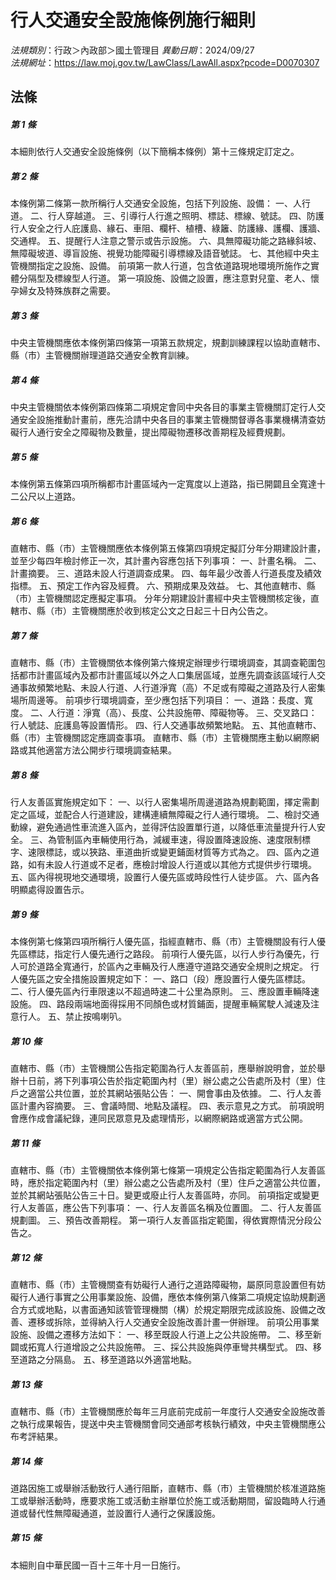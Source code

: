 # 行人交通安全設施條例施行細則

*法規類別*：行政＞內政部＞國土管理目
*異動日期*：2024/09/27  
*法規網址*：https://law.moj.gov.tw/LawClass/LawAll.aspx?pcode=D0070307



## 法條
##### 第 1 條
本細則依行人交通安全設施條例（以下簡稱本條例）第十三條規定訂定之。

##### 第 2 條
本條例第二條第一款所稱行人交通安全設施，包括下列設施、設備：
一、人行道。
二、行人穿越道。
三、引導行人行進之照明、標誌、標線、號誌。
四、防護行人安全之行人庇護島、緣石、車阻、欄杆、植槽、綠籬、防護緣、護欄、護牆、交通桿。
五、提醒行人注意之警示或告示設施。
六、具無障礙功能之路緣斜坡、無障礙坡道、導盲設施、視覺功能障礙引導標線及語音號誌。
七、其他經中央主管機關指定之設施、設備。
前項第一款人行道，包含依道路現地環境所施作之實體分隔型及標線型人行道。
第一項設施、設備之設置，應注意對兒童、老人、懷孕婦女及特殊族群之需要。

##### 第 3 條
中央主管機關應依本條例第四條第一項第五款規定，規劃訓練課程以協助直轄市、縣（市）主管機關辦理道路交通安全教育訓練。

##### 第 4 條
中央主管機關依本條例第四條第二項規定會同中央各目的事業主管機關訂定行人交通安全設施推動計畫前，應先洽請中央各目的事業主管機關督導各事業機構清查妨礙行人通行安全之障礙物及數量，提出障礙物遷移改善期程及經費規劃。

##### 第 5 條
本條例第五條第四項所稱都市計畫區域內一定寬度以上道路，指已開闢且全寬達十二公尺以上道路。

##### 第 6 條
直轄市、縣（市）主管機關應依本條例第五條第四項規定擬訂分年分期建設計畫，並至少每四年檢討修正一次，其計畫內容應包括下列事項：
一、計畫名稱。
二、計畫摘要。
三、道路未設人行道調查成果。
四、每年最少改善人行道長度及績效指標。
五、預定工作內容及經費。
六、預期成果及效益。
七、其他直轄市、縣（市）主管機關認定應擬定事項。
分年分期建設計畫經中央主管機關核定後，直轄市、縣（市）主管機關應於收到核定公文之日起三十日內公告之。

##### 第 7 條
直轄市、縣（市）主管機關依本條例第六條規定辦理步行環境調查，其調查範圍包括都市計畫區域內及都市計畫區域以外之人口集居區域，並應先調查該區域行人交通事故頻繁地點、未設人行道、人行道淨寬（高）不足或有障礙之道路及行人密集場所周邊等。
前項步行環境調查，至少應包括下列項目：
一、道路：長度、寬度。
二、人行道：淨寬（高）、長度、公共設施帶、障礙物等。
三、交叉路口：行人號誌、庇護島等設置情形。
四、行人交通事故頻繁地點。
五、其他直轄市、縣（市）主管機關認定應調查事項。
直轄市、縣（市）主管機關應主動以網際網路或其他適當方法公開步行環境調查結果。

##### 第 8 條
行人友善區實施規定如下：
一、以行人密集場所周邊道路為規劃範圍，擇定需劃定之區域，並配合人行道建設，建構連續無障礙之行人通行環境。
二、檢討交通動線，避免通過性車流進入區內，並得評估設置單行道，以降低車流量提升行人安全。
三、為管制區內車輛使用行為，減緩車速，得設置降速設施、速度限制標字、速限標誌，或以狹路、車道曲折或變更鋪面材質等方式為之。
四、區內之道路，如有未設人行道或不足者，應檢討增設人行道或以其他方式提供步行環境。
五、區內得視現地交通環境，設置行人優先區或時段性行人徒步區。
六、區內各明顯處得設置告示。

##### 第 9 條
本條例第七條第四項所稱行人優先區，指經直轄市、縣（市）主管機關設有行人優先區標誌，指定行人優先通行之路段。
前項行人優先區，以行人步行為優先，行人可於道路全寬通行，於區內之車輛及行人應遵守道路交通安全規則之規定。
行人優先區之安全措施設置規定如下：
一、路口（段）應設置行人優先區標誌。
二、行人優先區內行車限速以不超過時速二十公里為原則。
三、應設置車輛降速設施。
四、路段兩端地面得採用不同顏色或材質鋪面，提醒車輛駕駛人減速及注意行人。
五、禁止按鳴喇叭。

##### 第 10 條
直轄市、縣（市）主管機關公告指定範圍為行人友善區前，應舉辦說明會，並於舉辦十日前，將下列事項公告於指定範圍內村（里）辦公處之公告處所及村（里）住戶之適當公共位置，並於其網站張貼公告：
一、開會事由及依據。
二、行人友善區計畫內容摘要。
三、會議時間、地點及議程。
四、表示意見之方式。
前項說明會應作成會議紀錄，連同民眾意見及處理情形，以網際網路或適當方式公開。

##### 第 11 條
直轄市、縣（市）主管機關依本條例第七條第一項規定公告指定範圍為行人友善區時，應於指定範圍內村（里）辦公處之公告處所及村（里）住戶之適當公共位置，並於其網站張貼公告三十日。變更或廢止行人友善區時，亦同。
前項指定或變更行人友善區，應公告下列事項：
一、行人友善區名稱及位置圖。
二、行人友善區規劃圖。
三、預告改善期程。
第一項行人友善區指定範圍，得依實際情況分段公告之。

##### 第 12 條
直轄市、縣（市）主管機關查有妨礙行人通行之道路障礙物，屬原同意設置但有妨礙行人通行事實之公用事業設施、設備，應依本條例第八條第二項規定協助規劃適合方式或地點，以書面通知該管管理機關（構）於規定期限完成該設施、設備之改善、遷移或拆除，並得納入行人交通安全設施改善計畫一併辦理。
前項公用事業設施、設備之遷移方法如下：
一、移至既設人行道上之公共設施帶。
二、移至新闢或拓寬人行道增設之公共設施帶。
三、採公共設施與停車彎共構型式。
四、移至道路之分隔島。
五、移至道路以外適當地點。

##### 第 13 條
直轄市、縣（市）主管機關應於每年三月底前完成前一年度行人交通安全設施改善之執行成果報告，提送中央主管機關會同交通部考核執行績效，中央主管機關應公布考評結果。

##### 第 14 條
道路因施工或舉辦活動致行人通行阻斷，直轄市、縣（市）主管機關於核准道路施工或舉辦活動時，應要求施工或活動主辦單位於施工或活動期間，留設臨時人行通道或替代性無障礙通道，並設置行人通行之保護設施。

##### 第 15 條
本細則自中華民國一百十三年十月一日施行。



